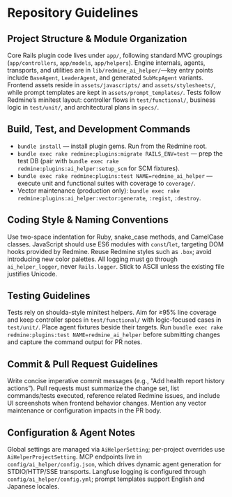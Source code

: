 # Repository Guidelines

## Project Structure & Module Organization
Core Rails plugin code lives under `app/`, following standard MVC groupings (`app/controllers`, `app/models`, `app/helpers`). Engine internals, agents, transports, and utilities are in `lib/redmine_ai_helper/`—key entry points include `BaseAgent`, `LeaderAgent`, and generated `SubMcpAgent` variants. Frontend assets reside in `assets/javascripts/` and `assets/stylesheets/`, while prompt templates are kept in `assets/prompt_templates/`. Tests follow Redmine’s minitest layout: controller flows in `test/functional/`, business logic in `test/unit/`, and architectural plans in `specs/`.

## Build, Test, and Development Commands
- `bundle install` — install plugin gems. Run from the Redmine root.
- `bundle exec rake redmine:plugins:migrate RAILS_ENV=test` — prep the test DB (pair with `bundle exec rake redmine:plugins:ai_helper:setup_scm` for SCM fixtures).
- `bundle exec rake redmine:plugins:test NAME=redmine_ai_helper` — execute unit and functional suites with coverage to `coverage/`.
- Vector maintenance (production only): `bundle exec rake redmine:plugins:ai_helper:vector:generate`, `:regist`, `:destroy`.

## Coding Style & Naming Conventions
Use two-space indentation for Ruby, snake_case methods, and CamelCase classes. JavaScript should use ES6 modules with `const`/`let`, targeting DOM hooks provided by Redmine. Reuse Redmine styles such as `.box`; avoid introducing new color palettes. All logging must go through `ai_helper_logger`, never `Rails.logger`. Stick to ASCII unless the existing file justifies Unicode.

## Testing Guidelines
Tests rely on shoulda-style minitest helpers. Aim for ≥95% line coverage and keep controller specs in `test/functional/` with logic-focused cases in `test/unit/`. Place agent fixtures beside their targets. Run `bundle exec rake redmine:plugins:test NAME=redmine_ai_helper` before submitting changes and capture the command output for PR notes.

## Commit & Pull Request Guidelines
Write concise imperative commit messages (e.g., “Add health report history actions”). Pull requests must summarize the change set, list commands/tests executed, reference related Redmine issues, and include UI screenshots when frontend behavior changes. Mention any vector maintenance or configuration impacts in the PR body.

## Configuration & Agent Notes
Global settings are managed via `AiHelperSetting`; per-project overrides use `AiHelperProjectSetting`. MCP endpoints live in `config/ai_helper/config.json`, which drives dynamic agent generation for STDIO/HTTP/SSE transports. Langfuse logging is configured through `config/ai_helper/config.yml`; prompt templates support English and Japanese locales.
